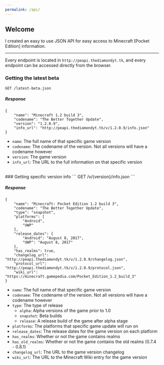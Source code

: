 ```yaml
---
permalink: /api/
---
```

## Welcome
I created an easy to use JSON API for easy access to Minecraft [Pocket Edition] information.

---

Every endpoint is located in `http://peapi.thediamondyt.tk`, and every endpoint can be accessed directly from the browser.
<br>
### Getting the latest beta
```
GET /latest-beta.json
```

##### Response
```
{
    "name": "Minecraft 1.2 build 3",
    "codename": "The Better Together Update",
    "version": "1.2.0.9",
    "info_url": "http://peapi.thediamondyt.tk/v/1.2.0.9/info.json"
}
```

* `name`: The full name of that specific game version  
* `codename`: The codename of the version. Not all versions will have a codename however  
* `version`: The game version  
* `info_url`: The URL to the full information on that specific version  

<br>
### Getting specific version info
```
GET /v/{version}/info.json
```

##### Response
```
{
    "name": "Minecraft: Pocket Edition 1.2 build 3",
    "codename": "The Better Together Update",
    "type": "snapshot",
    "platforms": [
        "Android",
        "UWP"
    ],
    "release_dates": {
        "Android": "August 8, 2017",
        "UWP": "August 8, 2017"
    },
    "has_realms": true,
    "changelog_url": "http://peapi.thediamondyt.tk/v/1.2.0.9/changelog.json",
    "protocol_url": "http://peapi.thediamondyt.tk/v/1.2.0.9/protocol.json",
    "wiki_url": "https://minecraft.gamepedia.com/Pocket_Edition_1.2_build_3"
}
```

* `name`: The full name of that specific game version  
* `codename`: The codename of the version. Not all versions will have a codename however  
* `type`: The type of release  
  * `alpha`: Alpha versions of the game prior to 1.0  
  * `snapshot`: Beta builds  
  * `release`: A release build of the game after alpha stage  
* `platforms`: The platforms that specific game update will run on  
* `release_dates`: The release dates for the game version on each platform  
* `has_realms`: Whether or not the game contains realms  
* `has_old_realms`: Whether or not the game contains the old realms (0.7.4 - 0.8.1)   
* `changelog_url`: The URL to the game version changelog  
* `wiki_url`: The URL to the Minecraft Wiki entry for the game version  
